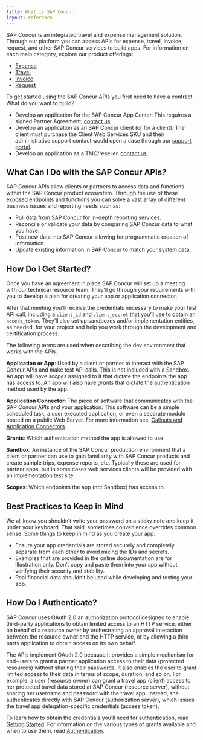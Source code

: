 ```yaml
---
title: What is SAP Concur
layout: reference
---
```


SAP Concur is an integrated travel and expense management solution. Through our platform you can access APIs for expense, travel, invoice, request, and other SAP Concur services to build apps. For information on each main category, explore our product offerings:

* [Expense](https://www.concur.com/en-us/expense-management)
* [Travel](https://www.concur.com/en-us/travel-booking)
* [Invoice](https://www.concur.com/en-us/invoice-management)
* [Request](https://www.concur.com/en-us/expense-approval-system)

To get started using the SAP Concur APIs you first need to have a contract. What do you want to build?

* Develop an application for the SAP Concur App Center. This requires a signed Partner Agreement, [contact us](mailto:concur_bizdev@sap.com).
* Develop an application as an SAP Concur client (or for a client). The client must purchase the Client Web Services SKU and their administrative support contact would open a case through our [support portal](https://www.concur.com/en-us/support).
* Develop an application as a TMC/reseller, [contact us](mailto:supplierservices@sap.com).

## What Can I Do with the SAP Concur APIs?

SAP Concur APIs allow clients or partners to access data and functions within the SAP Concur product ecosystem. Through the use of these exposed endpoints and functions you can solve a vast array of different business issues and reporting needs such as:

* Pull data from SAP Concur for in-depth reporting services.
* Reconcile or validate your data by comparing SAP Concur data to what you have.
* Post new data into SAP Concur allowing for programmatic creation of information.
* Update existing information in SAP Concur to match your system data.

## How Do I Get Started?

Once you have an agreement in place SAP Concur will set up a meeting with our technical resource team. They’ll go through your requirements with you to develop a plan for creating your app or application connector.

After that meeting you’ll receive the credentials necessary to make your first API call, including a `client_id` and `client_secret` that you’ll use to obtain an `access_token`. They’ll also set up sandboxes and/or implementation entities, as needed, for your project and help you work through the development and certification process.

The following terms are used when describing the dev environment that works with the APIs.

**Application or App**: Used by a client or partner to interact with the SAP Concur APIs and make test API calls. This is not included with a Sandbox. An app will have *scopes* assigned to it that dictate the endpoints the app has access to. An app will also have *grants* that dictate the authentication method used by the app.

**Application Connector**: The piece of software that communicates with the SAP Concur APIs and your application. This software can be a simple scheduled task, a user executed application, or even a separate module hosted on a public Web Server. For more information see, [Callouts and Application Connectors](https://developer.concur.com/api-reference/callouts/callouts-application-connectors.html).

**Grants**: Which authentication method the app is allowed to use.

**Sandbox**: An instance of the SAP Concur production environment that a client or partner can use to gain familiarity with SAP Concur products and create sample trips, expense reports, etc. Typically these are used for partner apps, but in some cases web services clients will be provided with an implementation test site.

**Scopes**: Which endpoints the app (not Sandbox) has access to.

## Best Practices to Keep in Mind

We all know you shouldn’t write your password on a sticky note and keep it under your keyboard. That said, sometimes convenience overrides common sense. Some things to keep in mind as you create your app:

* Ensure your app credentials are stored securely and completely separate from each other to avoid mixing the IDs and secrets.
* Examples that are provided in the online documentation are for illustration only. Don’t copy and paste them into your app without verifying their security and stability.
* Real financial data shouldn’t be used while developing and testing your app.

## How Do I Authenticate?

SAP Concur uses OAuth 2.0 an authorization protocol designed to enable third-party applications to obtain limited access to an HTTP service, either on behalf of a resource owner by orchestrating an approval interaction between the resource owner and the HTTP service, or by allowing a third-party application to obtain access on its own behalf.

The APIs implement OAuth 2.0 because it provides a simple mechanism for end-users to grant a partner application access to their data (protected resources) without sharing their passwords. It also enables the user to grant limited access to their data in terms of scope, duration, and so on. For example, a user (resource owner) can grant a travel app (client) access to her protected travel data stored at SAP Concur (resource server), without sharing her username and password with the travel app. Instead, she authenticates directly with SAP Concur (authorization server), which issues the travel app delegation-specific credentials (access token).

To learn how to obtain the credentials you’ll need for authentication, read [Getting Started](https://developer.concur.com/api-reference/authentication/getting-started.html). For information on the various types of grants available and when to use them, read [Authentication](https://developer.concur.com/api-reference/authentication/apidoc.html).
